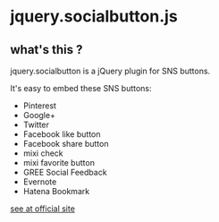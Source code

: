 # jquery.socialbutton.js

## what's this ?

jquery.socialbutton is a jQuery plugin for SNS buttons.

It's easy to embed these SNS buttons:

* Pinterest
* Google+
* Twitter
* Facebook like button
* Facebook share button
* mixi check
* mixi favorite button
* GREE Social Feedback
* Evernote
* Hatena Bookmark

[see at official site](http://itra.jp/jquery_socialbutton_plugin/)
